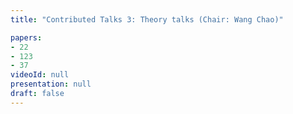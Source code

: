 ```yaml
---
title: "Contributed Talks 3: Theory talks (Chair: Wang Chao)"

papers:
- 22
- 123
- 37
videoId: null
presentation: null
draft: false
---
```

